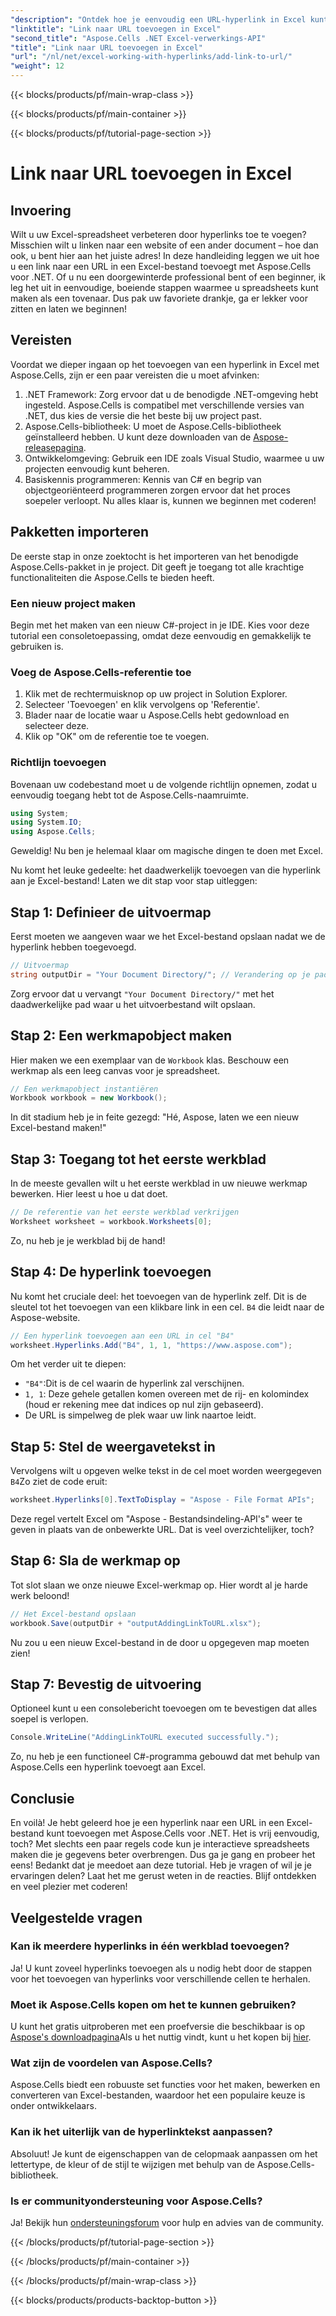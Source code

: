 ```yaml
---
"description": "Ontdek hoe je eenvoudig een URL-hyperlink in Excel kunt toevoegen met Aspose.Cells voor .NET met deze gedetailleerde tutorial. Stroomlijn je spreadsheets."
"linktitle": "Link naar URL toevoegen in Excel"
"second_title": "Aspose.Cells .NET Excel-verwerkings-API"
"title": "Link naar URL toevoegen in Excel"
"url": "/nl/net/excel-working-with-hyperlinks/add-link-to-url/"
"weight": 12
---
```


{{< blocks/products/pf/main-wrap-class >}}

{{< blocks/products/pf/main-container >}}

{{< blocks/products/pf/tutorial-page-section >}}

# Link naar URL toevoegen in Excel

## Invoering
Wilt u uw Excel-spreadsheet verbeteren door hyperlinks toe te voegen? Misschien wilt u linken naar een website of een ander document – hoe dan ook, u bent hier aan het juiste adres! In deze handleiding leggen we uit hoe u een link naar een URL in een Excel-bestand toevoegt met Aspose.Cells voor .NET. Of u nu een doorgewinterde professional bent of een beginner, ik leg het uit in eenvoudige, boeiende stappen waarmee u spreadsheets kunt maken als een tovenaar. Dus pak uw favoriete drankje, ga er lekker voor zitten en laten we beginnen!
## Vereisten
Voordat we dieper ingaan op het toevoegen van een hyperlink in Excel met Aspose.Cells, zijn er een paar vereisten die u moet afvinken:
1. .NET Framework: Zorg ervoor dat u de benodigde .NET-omgeving hebt ingesteld. Aspose.Cells is compatibel met verschillende versies van .NET, dus kies de versie die het beste bij uw project past.
2. Aspose.Cells-bibliotheek: U moet de Aspose.Cells-bibliotheek geïnstalleerd hebben. U kunt deze downloaden van de [Aspose-releasepagina](https://releases.aspose.com/cells/net/).
3. Ontwikkelomgeving: Gebruik een IDE zoals Visual Studio, waarmee u uw projecten eenvoudig kunt beheren.
4. Basiskennis programmeren: Kennis van C# en begrip van objectgeoriënteerd programmeren zorgen ervoor dat het proces soepeler verloopt.
Nu alles klaar is, kunnen we beginnen met coderen!
## Pakketten importeren
De eerste stap in onze zoektocht is het importeren van het benodigde Aspose.Cells-pakket in je project. Dit geeft je toegang tot alle krachtige functionaliteiten die Aspose.Cells te bieden heeft.
### Een nieuw project maken
Begin met het maken van een nieuw C#-project in je IDE. Kies voor deze tutorial een consoletoepassing, omdat deze eenvoudig en gemakkelijk te gebruiken is.
### Voeg de Aspose.Cells-referentie toe
1. Klik met de rechtermuisknop op uw project in Solution Explorer.
2. Selecteer 'Toevoegen' en klik vervolgens op 'Referentie'.
3. Blader naar de locatie waar u Aspose.Cells hebt gedownload en selecteer deze.
4. Klik op "OK" om de referentie toe te voegen.
### Richtlijn toevoegen
Bovenaan uw codebestand moet u de volgende richtlijn opnemen, zodat u eenvoudig toegang hebt tot de Aspose.Cells-naamruimte.
```csharp
using System;
using System.IO;
using Aspose.Cells;
```
Geweldig! Nu ben je helemaal klaar om magische dingen te doen met Excel.

Nu komt het leuke gedeelte: het daadwerkelijk toevoegen van die hyperlink aan je Excel-bestand! Laten we dit stap voor stap uitleggen:
## Stap 1: Definieer de uitvoermap
Eerst moeten we aangeven waar we het Excel-bestand opslaan nadat we de hyperlink hebben toegevoegd. 
```csharp
// Uitvoermap
string outputDir = "Your Document Directory/"; // Verandering op je pad
```
Zorg ervoor dat u vervangt `"Your Document Directory/"` met het daadwerkelijke pad waar u het uitvoerbestand wilt opslaan. 
## Stap 2: Een werkmapobject maken
Hier maken we een exemplaar van de `Workbook` klas. Beschouw een werkmap als een leeg canvas voor je spreadsheet.
```csharp
// Een werkmapobject instantiëren
Workbook workbook = new Workbook();
```
In dit stadium heb je in feite gezegd: "Hé, Aspose, laten we een nieuw Excel-bestand maken!"
## Stap 3: Toegang tot het eerste werkblad
In de meeste gevallen wilt u het eerste werkblad in uw nieuwe werkmap bewerken. Hier leest u hoe u dat doet.
```csharp
// De referentie van het eerste werkblad verkrijgen
Worksheet worksheet = workbook.Worksheets[0];
```
Zo, nu heb je je werkblad bij de hand!
## Stap 4: De hyperlink toevoegen
Nu komt het cruciale deel: het toevoegen van de hyperlink zelf. Dit is de sleutel tot het toevoegen van een klikbare link in een cel. `B4` die leidt naar de Aspose-website.
```csharp
// Een hyperlink toevoegen aan een URL in cel "B4"
worksheet.Hyperlinks.Add("B4", 1, 1, "https://www.aspose.com");
```
Om het verder uit te diepen:
- `"B4"`:Dit is de cel waarin de hyperlink zal verschijnen.
- `1, 1`: Deze gehele getallen komen overeen met de rij- en kolomindex (houd er rekening mee dat indices op nul zijn gebaseerd).
- De URL is simpelweg de plek waar uw link naartoe leidt.
## Stap 5: Stel de weergavetekst in
Vervolgens wilt u opgeven welke tekst in de cel moet worden weergegeven `B4`Zo ziet de code eruit:
```csharp
worksheet.Hyperlinks[0].TextToDisplay = "Aspose - File Format APIs";
```
Deze regel vertelt Excel om "Aspose - Bestandsindeling-API's" weer te geven in plaats van de onbewerkte URL. Dat is veel overzichtelijker, toch?
## Stap 6: Sla de werkmap op
Tot slot slaan we onze nieuwe Excel-werkmap op. Hier wordt al je harde werk beloond!
```csharp
// Het Excel-bestand opslaan
workbook.Save(outputDir + "outputAddingLinkToURL.xlsx");
```
Nu zou u een nieuw Excel-bestand in de door u opgegeven map moeten zien!
## Stap 7: Bevestig de uitvoering
Optioneel kunt u een consolebericht toevoegen om te bevestigen dat alles soepel is verlopen.
```csharp
Console.WriteLine("AddingLinkToURL executed successfully.");
```
Zo, nu heb je een functioneel C#-programma gebouwd dat met behulp van Aspose.Cells een hyperlink toevoegt aan Excel.
## Conclusie
En voilà! Je hebt geleerd hoe je een hyperlink naar een URL in een Excel-bestand kunt toevoegen met Aspose.Cells voor .NET. Het is vrij eenvoudig, toch? Met slechts een paar regels code kun je interactieve spreadsheets maken die je gegevens beter overbrengen. Dus ga je gang en probeer het eens!
Bedankt dat je meedoet aan deze tutorial. Heb je vragen of wil je je ervaringen delen? Laat het me gerust weten in de reacties. Blijf ontdekken en veel plezier met coderen!
## Veelgestelde vragen
### Kan ik meerdere hyperlinks in één werkblad toevoegen?  
Ja! U kunt zoveel hyperlinks toevoegen als u nodig hebt door de stappen voor het toevoegen van hyperlinks voor verschillende cellen te herhalen.
### Moet ik Aspose.Cells kopen om het te kunnen gebruiken?  
U kunt het gratis uitproberen met een proefversie die beschikbaar is op [Aspose's downloadpagina](https://releases.aspose.com/)Als u het nuttig vindt, kunt u het kopen bij [hier](https://purchase.aspose.com/buy).
### Wat zijn de voordelen van Aspose.Cells?  
Aspose.Cells biedt een robuuste set functies voor het maken, bewerken en converteren van Excel-bestanden, waardoor het een populaire keuze is onder ontwikkelaars.
### Kan ik het uiterlijk van de hyperlinktekst aanpassen?  
Absoluut! Je kunt de eigenschappen van de celopmaak aanpassen om het lettertype, de kleur of de stijl te wijzigen met behulp van de Aspose.Cells-bibliotheek.
### Is er communityondersteuning voor Aspose.Cells?  
Ja! Bekijk hun [ondersteuningsforum](https://forum.aspose.com/c/cells/9) voor hulp en advies van de community.

{{< /blocks/products/pf/tutorial-page-section >}}

{{< /blocks/products/pf/main-container >}}

{{< /blocks/products/pf/main-wrap-class >}}

{{< blocks/products/products-backtop-button >}}